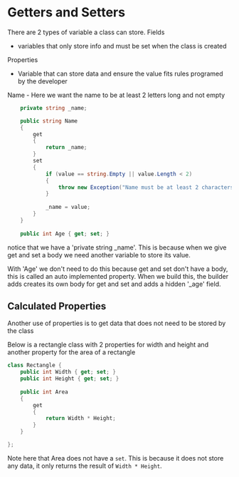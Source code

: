 # Getters and Setters

There are 2 types of variable a class can store.
Fields
 - variables that only store info and must be set when the class is created

Properties
 - Variable that can store data and ensure the value fits rules programed by the developer

Name - Here we want the name to be at least 2 letters long and not empty
```C#
    private string _name;

    public string Name 
    { 
        get 
        {
            return _name;   
        }
        set 
        {
            if (value == string.Empty || value.Length < 2) 
            {
                throw new Exception("Name must be at least 2 characters long");
            }
            
            _name = value;
        }
    }
    
    public int Age { get; set; }
```

notice that we have a 'private string _name'. This is because when we give get and set a body we need
another variable to store its value. 

With 'Age' we don't need to do this because get and set don't have a body, this is called an auto implemented property. 
When we build this, the builder adds creates its own body for get and set and adds a hidden '_age' field.


## Calculated Properties

Another use of properties is to get data that does not need to be stored by the class

Below is a rectangle class with 2 properties for width and height and another property for 
the area of a rectangle

```C#
class Rectangle {
    public int Width { get; set; }
    public int Height { get; set; }
    
    public int Area 
    {
        get 
        {
            return Width * Height;
        }
    }

};
```

Note here that Area does not have a `set`. This is because it does not store any data,
it only returns the result of `Width * Height`.
